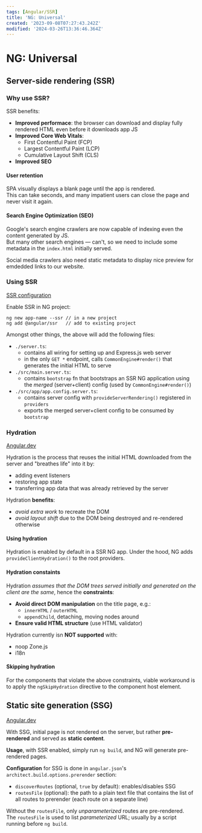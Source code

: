 ```yaml
---
tags: [Angular/SSR]
title: 'NG: Universal'
created: '2023-09-08T07:27:43.242Z'
modified: '2024-03-26T13:36:46.364Z'
---
```


# NG: Universal


## Server-side rendering (SSR)


### Why use SSR?

SSR benefits:
- **Improved performace**: the browser can download and display fully rendered HTML even before it downloads app JS
- **Improved Core Web Vitals**:
  - First Contentful Paint (FCP)
  - Largest Contentful Paint (LCP)
  - Cumulative Layout Shift (CLS)
- **Improved SEO**

#### User retention

SPA visually displays a blank page until the app is rendered.  
This can take seconds, and many impatient users can close the page and never visit it again.

#### Search Engine Optimization (SEO)

Google's search engine crawlers are now capable of indexing even the content generated by JS.  
But many other search engines &mdash; can't, so we need to include some metadata in the `index.html` initially served.

Social media crawlers also need static metadata to display nice preview for emdedded links to our website.


### Using SSR

[SSR configuration](https://angular.dev/guide/ssr#configure-server-side-rendering)

Enable SSR in NG project:
```
ng new app-name --ssr // in a new project
ng add @angular/ssr   // add to existing project
```

Amongst other things, the above will add the following files:
- `./server.ts`:
  - contains all wiring for setting up and Express.js web server
  - in the only `GET *` endpoint, calls `CommonEngine#render()` that generates the initial HTML to serve
- `./src/main.server.ts`:
  - contains `bootstrap` fn that bootstraps an SSR NG application using the _merged_ (server+client) config (used by `CommonEngine#render()`)
- `./src/app/app.config.server.ts`:
  - contains server config with `provideServerRendering()` registered in `providers`
  - exports the merged server+client config to be consumed by `bootstrap`


### Hydration

[Angular.dev](https://angular.dev/guide/hydration#preserve-whitespaces-configuration)

Hydration is the process that reuses the initial HTML downloaded from the server and "breathes life" into it by:
- adding event listeners
- restoring app state
- transferring app data that was already retrieved by the server

Hydration **benefits**:
- _avoid extra work_ to recreate the DOM
- _avoid layout shift_ due to the DOM being destroyed and re-rendered otherwise


#### Using hydration

Hydration is enabled by default in a SSR NG app. Under the hood, NG adds `provideClientHydration()` to the root providers.


#### Hydration constaints

Hydration _assumes that the DOM trees served initially and generated on the client are the same_, hence the **constraints**:
- **Avoid direct DOM manipulation** on the title page, e.g.:
  - `innerHTML` / `outerHTML`
  - `appendChild`, detaching, moving nodes around
- **Ensure valid HTML structure** (use HTML validator)

Hydration currently isn **NOT supported** with:
- noop Zone.js
- i18n


#### Skipping hydration

For the components that violate the above constraints, viable workaround is to apply the `ngSkipHydration` directive to the component host element.


## Static site generation (SSG)

[Angular.dev](https://angular.dev/guide/prerendering/)

With SSG, initial page is not rendered on the server, but rather **pre-rendered** and served as **static content**.

**Usage**, with SSR enabled, simply run `ng build`, and NG will generate pre-rendered pages.

**Configuration** for SSG is done in `angular.json`'s `architect.build.options.prerender` section:
- `discoverRoutes` (optional, `true` by default): enables/disables SSG
- `routesFile` (optional): the path to a plain text file that contains the list of all routes to prerender (each route on a separate line)

Without the `routesFile`, only _unparameterized_ routes are pre-rendered.  
The `routesFile` is used to list _parameterized_ URL; usually by a script running before `ng build`. 

